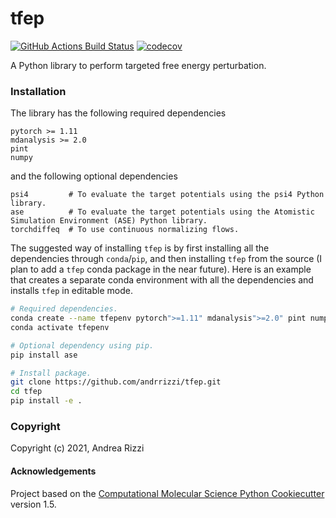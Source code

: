 tfep
==============================
[//]: # (Badges)
[![GitHub Actions Build Status](https://github.com/andrrizzi/tfep/workflows/CI/badge.svg)](https://github.com/andrrizzi/tfep/actions?query=workflow%3ACI)
[![codecov](https://codecov.io/gh/andrrizzi/tfep/branch/master/graph/badge.svg)](https://codecov.io/gh/andrrizzi/tfep/branch/master)

A Python library to perform targeted free energy perturbation.


### Installation

The library has the following required dependencies
```
pytorch >= 1.11
mdanalysis >= 2.0
pint
numpy
```
and the following optional dependencies
```
psi4         # To evaluate the target potentials using the psi4 Python library.
ase          # To evaluate the target potentials using the Atomistic Simulation Environment (ASE) Python library.
torchdiffeq  # To use continuous normalizing flows.
```

The suggested way of installing ``tfep`` is by first installing all the dependencies through ``conda``/``pip``, and then
installing ``tfep`` from the source (I plan to add a ``tfep`` conda package in the near future). Here is an example that
creates a separate conda environment with all the dependencies and installs ``tfep`` in editable mode.

```bash
# Required dependencies.
conda create --name tfepenv pytorch">=1.11" mdanalysis">=2.0" pint numpy -c conda-forge
conda activate tfepenv

# Optional dependency using pip.
pip install ase

# Install package.
git clone https://github.com/andrrizzi/tfep.git
cd tfep
pip install -e .
```


### Copyright

Copyright (c) 2021, Andrea Rizzi


#### Acknowledgements

Project based on the 
[Computational Molecular Science Python Cookiecutter](https://github.com/molssi/cookiecutter-cms) version 1.5.
